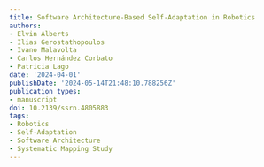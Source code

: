 ```yaml
---
title: Software Architecture-Based Self-Adaptation in Robotics
authors:
- Elvin Alberts
- Ilias Gerostathopoulos
- Ivano Malavolta
- Carlos Hernández Corbato
- Patricia Lago
date: '2024-04-01'
publishDate: '2024-05-14T21:48:10.788256Z'
publication_types:
- manuscript
doi: 10.2139/ssrn.4805883
tags:
- Robotics
- Self-Adaptation
- Software Architecture
- Systematic Mapping Study
---
```


